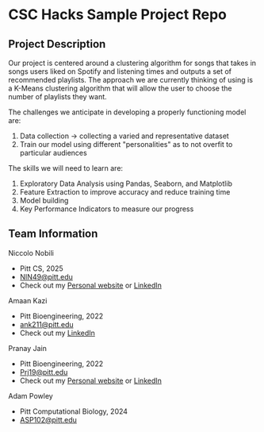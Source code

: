# CSC Hacks Sample Project Repo

## Project Description

Our project is centered around a clustering algorithm for songs that takes in songs users liked on Spotify and listening times and outputs a set of recommended playlists. The approach we are currently thinking of using is a K-Means clustering algorithm that will allow the user to choose the number of playlists they want.

The challenges we anticipate in developing a properly functioning model are:

  1. Data collection -> collecting a varied and representative dataset
  2. Train our model using different "personalities" as to not overfit to particular audiences

The skills we will need to learn are:

  1. Exploratory Data Analysis using Pandas, Seaborn, and Matplotlib
  2. Feature Extraction to improve accuracy and reduce training time
  3. Model building
  4. Key Performance Indicators to measure our progress


## Team Information

Niccolo Nobili
* Pitt CS, 2025
* NIN49@pitt.edu
* Check out my [Personal website](https://niccolonobili.netlify.app/) or [LinkedIn](https://www.linkedin.com/in/niccolonobili/)

Amaan Kazi
* Pitt Bioengineering, 2022
* ank211@pitt.edu
* Check out my [LinkedIn](https://www.linkedin.com/in/amaan-kazi-64a682191)

Pranay Jain
* Pitt Bioengineering, 2022
* Prj19@pitt.edu
* Check out my [Personal website](https://pranay99jain.wixsite.com/portfolio) or [LinkedIn](https://www.linkedin.com/in/pranayj7/)

Adam Powley
* Pitt Computational Biology, 2024
* ASP102@pitt.edu
